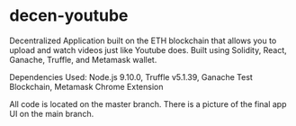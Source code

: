 # decen-youtube
Decentralized Application built on the ETH blockchain that allows you to upload and watch videos just like Youtube does.  Built using Solidity, React, Ganache, Truffle, and Metamask wallet.

Dependencies Used:
Node.js 9.10.0,
Truffle v5.1.39,
Ganache Test Blockchain,
Metamask Chrome Extension

All code is located on the master branch. There is a picture of the final app UI on the main branch. 

